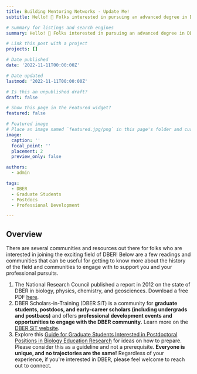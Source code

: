 ```yaml
---
title: Building Mentoring Networks - Update Me!
subtitle: Hello! 👋 Folks interested in pursuing an advanced degree in DBER can learn more here.

# Summary for listings and search engines
summary: Hello! 👋 Folks interested in pursuing an advanced degree in DBER can learn more here.

# Link this post with a project
projects: []

# Date published
date: '2022-11-11T00:00:00Z'

# Date updated
lastmod: '2022-11-11T00:00:00Z'

# Is this an unpublished draft?
draft: false

# Show this page in the Featured widget?
featured: false

# Featured image
# Place an image named `featured.jpg/png` in this page's folder and customize its options here.
image:
  caption: ''
  focal_point: ''
  placement: 2
  preview_only: false

authors:
  - admin

tags:
  - DBER
  - Graduate Students
  - Postdocs
  - Professional Development

---
```


## Overview

There are several communities and resources out there for folks who are interested in joining the exciting field of DBER! Below are a few readings and communities that can be useful for getting to know more about the history of the field and communities to engage with to support you and your professional pursuits.

1. The National Research Council published a report in 2012 on the state of DBER in biology, physics, chemistry, and geosciences. Download a free PDF [here](https://nap.nationalacademies.org/catalog/13362/discipline-based-education-research-understanding-and-improving-learning-in-undergraduate).
2. DBER Scholars-in-Training (DBER SiT) is a community for **graduate students, postdocs, and early-career scholars (including undergrads and postbacs)** and offers **professional development events and opportunities to engage with the DBER community.** Learn more on the [DBER SiT website](https://dbersit.weebly.com/).
3. Explore this [Guide for Graduate Students Interested in Postdoctoral Positions in Biology Education Research](https://www.lifescied.org/doi/full/10.1187/cbe.16-03-0130) for ideas on how to prepare. Please consider this as a guideline and not a prerequisite. **Everyone is unique, and no trajectories are the same!** Regardless of your experience, if you're interested in DBER, please feel welcome to reach out to connect.


